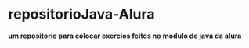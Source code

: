 # repositorioJava-Alura
**um repositorio para colocar exercios feitos no modulo de java da alura**


